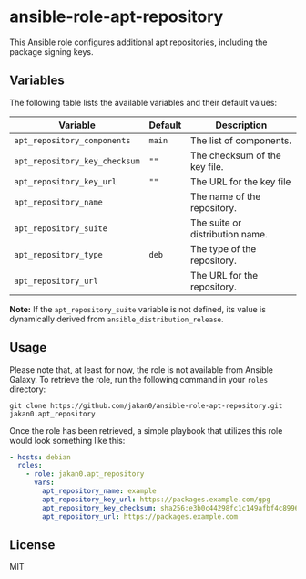 # ansible-role-apt-repository

This Ansible role configures additional apt repositories, including the package
signing keys.

## Variables

The following table lists the available variables and their default values:

| Variable                      | Default | Description                     |
| ----------------------------- | ------- | ------------------------------- |
| `apt_repository_components`   | `main`  | The list of components.         |
| `apt_repository_key_checksum` | `""`    | The checksum of the key file.   |
| `apt_repository_key_url`      | `""`    | The URL for the key file        |
| `apt_repository_name`         |         | The name of the repository.     |
| `apt_repository_suite`        |         | The suite or distribution name. |
| `apt_repository_type`         | `deb`   | The type of the repository.     |
| `apt_repository_url`          |         | The URL for the repository.     |

**Note:** If the `apt_repository_suite` variable is not defined, its value is
dynamically derived from `ansible_distribution_release`.

## Usage

Please note that, at least for now, the role is not available from Ansible
Galaxy. To retrieve the role, run the following command in your `roles`
directory:

```shell
git clone https://github.com/jakan0/ansible-role-apt-repository.git jakan0.apt_repository
```

Once the role has been retrieved, a simple playbook that utilizes this role
would look something like this:

```yaml
- hosts: debian
  roles:
    - role: jakan0.apt_repository
      vars:
        apt_repository_name: example
        apt_repository_key_url: https://packages.example.com/gpg
        apt_repository_key_checksum: sha256:e3b0c44298fc1c149afbf4c8996fb92427ae41e4649b934ca495991b7852b855
        apt_repository_url: https://packages.example.com
```

## License

MIT

